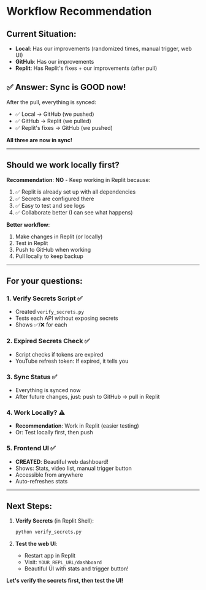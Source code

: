 # Workflow Recommendation

## Current Situation:

- **Local**: Has our improvements (randomized times, manual trigger, web UI)
- **GitHub**: Has our improvements  
- **Replit**: Has Replit's fixes + our improvements (after pull)

## ✅ Answer: Sync is GOOD now!

After the pull, everything is synced:
- ✅ Local → GitHub (we pushed)
- ✅ GitHub → Replit (we pulled)
- ✅ Replit's fixes → GitHub (we pushed)

**All three are now in sync!**

---

## Should we work locally first?

**Recommendation**: **NO** - Keep working in Replit because:

1. ✅ Replit is already set up with all dependencies
2. ✅ Secrets are configured there
3. ✅ Easy to test and see logs
4. ✅ Collaborate better (I can see what happens)

**Better workflow**:
1. Make changes in Replit (or locally)
2. Test in Replit  
3. Push to GitHub when working
4. Pull locally to keep backup

---

## For your questions:

### 1. Verify Secrets Script ✅
- Created `verify_secrets.py`
- Tests each API without exposing secrets
- Shows ✅/❌ for each

### 2. Expired Secrets Check ✅  
- Script checks if tokens are expired
- YouTube refresh token: If expired, it tells you

### 3. Sync Status ✅
- Everything is synced now
- After future changes, just: push to GitHub → pull in Replit

### 4. Work Locally? ⚠️
- **Recommendation**: Work in Replit (easier testing)
- Or: Test locally first, then push

### 5. Frontend UI ✅
- **CREATED**: Beautiful web dashboard!
- Shows: Stats, video list, manual trigger button
- Accessible from anywhere
- Auto-refreshes stats

---

## Next Steps:

1. **Verify Secrets** (in Replit Shell):
   ```bash
   python verify_secrets.py
   ```

2. **Test the web UI**:
   - Restart app in Replit
   - Visit: `YOUR_REPL_URL/dashboard`
   - Beautiful UI with stats and trigger button!

**Let's verify the secrets first, then test the UI!**

